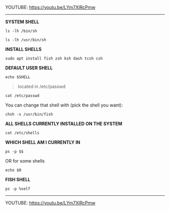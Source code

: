 YOUTUBE: https://youtu.be/LYm7XlRcPmw

---

**SYSTEM SHELL**
```
ls -lh /bin/sh
```

```
ls -lh /usr/bin/sh
```

**INSTALL SHELLS**
```
sudo apt install fish zsh ksh dash tcsh csh
```

**DEFAULT USER SHELL**
```
echo $SHELL
```

> located in /etc/passwd
```
cat /etc/passwd
```

You can change that shell with (pick the shell you want):

```
chsh -s /usr/bin/fish
```

**ALL SHELLS CURRENTLY INSTALLED ON THE SYSTEM**
```
cat /etc/shells
```

**WHICH SHELL AM I CURRENTLY IN**
```
ps -p $$
```

OR for some shells

```
echo $0
```

**FISH SHELL**
```
ps -p %self
```

---

YOUTUBE: https://youtu.be/LYm7XlRcPmw
